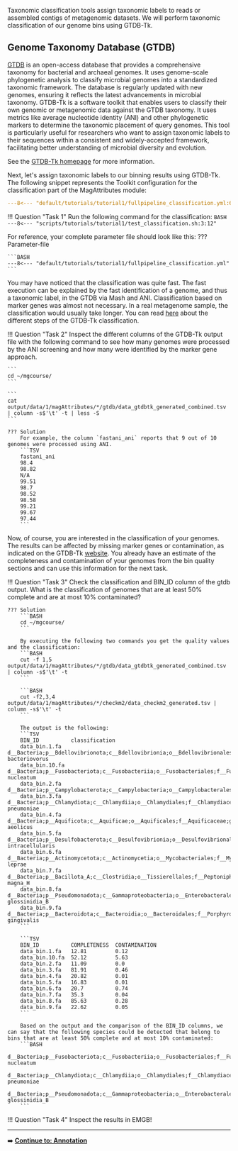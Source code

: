 Taxonomic classification tools assign taxonomic labels to reads or assembled contigs of metagenomic datasets.
We will perform taxonomic classification of our genome bins using GTDB-Tk.

## Genome Taxonomy Database (GTDB)

[GTDB](https://gtdb.ecogenomic.org) is an open-access database that provides a comprehensive taxonomy for bacterial and archaeal genomes.
It uses genome-scale phylogenetic analysis to classify microbial genomes into a standardized taxonomic framework.
The database is regularly updated with new genomes, ensuring it reflects the latest advancements in microbial taxonomy.
GTDB-Tk is a software toolkit that enables users to classify their own genomic or metagenomic data against the GTDB taxonomy.
It uses metrics like average nucleotide identity (ANI) and other phylogenetic markers to determine the taxonomic placement of query genomes.
This tool is particularly useful for researchers who want to assign taxonomic labels to their sequences within a consistent and widely-accepted framework,
facilitating better understanding of microbial diversity and evolution.

See the [GTDB-Tk homepage](https://ecogenomics.github.io/GTDBTk/index.html) for more information.

Next, let's assign taxonomic labels to our binning results using GTDB-Tk. 
The following snippet represents the Toolkit configuration for the classification part of the MagAttributes module:
```YAML linenums="1" title="Classification Configuration File Snippet 1"
---8<--- "default/tutorials/tutorial1/fullpipeline_classification.yml:68:74"
```

!!! Question "Task 1"
    Run the following command for the classification:
    ```BASH
    ---8<--- "scripts/tutorials/tutorial1/test_classification.sh:3:12"
    ```

For reference, your complete parameter file should look like this:
??? Parameter-file

    ```BASH
    ---8<--- "default/tutorials/tutorial1/fullpipeline_classification.yml"
    ```

You may have noticed that the classification was quite fast. The fast execution can be explained by the fast identification of a genome, and thus a taxonomic label, in the GTDB via Mash and ANI.
Classification based on marker genes was almost not necessary. In a real metagenome sample, the classification would usually take longer.
You can read [here](https://ecogenomics.github.io/GTDBTk/commands/classify_wf.html) about the different steps of the GTDB-Tk classification.

!!! Question "Task 2"
    Inspect the different columns of the GTDB-Tk output file with the following command to see how many genomes were processed by the
    ANI screening and how many were identified by the marker gene approach.
     
    ```
    cd ~/mgcourse/
    ```

    ```
    cat output/data/1/magAttributes/*/gtdb/data_gtdbtk_generated_combined.tsv  | column -s$'\t' -t | less -S
    ```

    ??? Solution
        For example, the column `fastani_ani` reports that 9 out of 10 genomes were processed using ANI. 
        ```TSV
        fastani_ani
        98.4
        98.82
        N/A
        99.51
        98.7
        98.52
        98.58
        99.21
        99.67
        97.44
        ```

Now, of course, you are interested in the classification of your genomes. The results can be affected by missing marker genes or contamination, as indicated on the GTDB-Tk [website](https://ecogenomics.github.io/GTDBTk/commands/classify_wf.html).
You already have an estimate of the completeness and contamination of your genomes from the bin quality sections and can use this information for the next task.
  
!!! Question "Task 3"
    Check the classification and BIN_ID column of the gtdb output. What is the classification of genomes that are at least 50% complete and are at most 10% contaminated?
 
    ??? Solution
        ```BASH
        cd ~/mgcourse/
        ```

        By executing the following two commands you get the quality values and the classification:
        ```BASH
        cut -f 1,5 output/data/1/magAttributes/*/gtdb/data_gtdbtk_generated_combined.tsv | column -s$'\t' -t
        ```

        ```BASH
        cut -f2,3,4 output/data/1/magAttributes/*/checkm2/data_checkm2_generated.tsv | column -s$'\t' -t
        ```

        The output is the following:
        ```TSV
        BIN_ID          classification
        data_bin.1.fa   d__Bacteria;p__Bdellovibrionota;c__Bdellovibrionia;o__Bdellovibrionales;f__Bdellovibrionaceae;g__Bdellovibrio;s__Bdellovibrio bacteriovorus
        data_bin.10.fa  d__Bacteria;p__Fusobacteriota;c__Fusobacteriia;o__Fusobacteriales;f__Fusobacteriaceae;g__Fusobacterium;s__Fusobacterium nucleatum
        data_bin.2.fa   d__Bacteria;p__Campylobacterota;c__Campylobacteria;o__Campylobacterales;f__Helicobacteraceae;g__Helicobacter;s__
        data_bin.3.fa   d__Bacteria;p__Chlamydiota;c__Chlamydiia;o__Chlamydiales;f__Chlamydiaceae;g__Chlamydophila;s__Chlamydophila pneumoniae
        data_bin.4.fa   d__Bacteria;p__Aquificota;c__Aquificae;o__Aquificales;f__Aquificaceae;g__Aquifex;s__Aquifex aeolicus
        data_bin.5.fa   d__Bacteria;p__Desulfobacterota;c__Desulfovibrionia;o__Desulfovibrionales;f__Desulfovibrionaceae;g__Lawsonia;s__Lawsonia intracellularis
        data_bin.6.fa   d__Bacteria;p__Actinomycetota;c__Actinomycetia;o__Mycobacteriales;f__Mycobacteriaceae;g__Mycobacterium;s__Mycobacterium leprae
        data_bin.7.fa   d__Bacteria;p__Bacillota_A;c__Clostridia;o__Tissierellales;f__Peptoniphilaceae;g__Finegoldia;s__Finegoldia magna_H
        data_bin.8.fa   d__Bacteria;p__Pseudomonadota;c__Gammaproteobacteria;o__Enterobacterales;f__Enterobacteriaceae;g__Wigglesworthia;s__Wigglesworthia glossinidia_B
        data_bin.9.fa   d__Bacteria;p__Bacteroidota;c__Bacteroidia;o__Bacteroidales;f__Porphyromonadaceae;g__Porphyromonas;s__Porphyromonas gingivalis
        ```

        ```TSV
        BIN_ID          COMPLETENESS  CONTAMINATION
        data_bin.1.fa   12.81         0.12
        data_bin.10.fa  52.12         5.63
        data_bin.2.fa   11.09         0.0
        data_bin.3.fa   81.91         0.46
        data_bin.4.fa   20.82         0.01
        data_bin.5.fa   16.83         0.01
        data_bin.6.fa   20.7          0.74
        data_bin.7.fa   35.3          0.04
        data_bin.8.fa   85.63         0.28
        data_bin.9.fa   22.62         0.05
        ```

        Based on the output and the comparison of the BIN_ID columns, we can say that the following species could be detected that belong to bins that are at least 50% complete and at most 10% contaminated:
        ```BASH
        d__Bacteria;p__Fusobacteriota;c__Fusobacteriia;o__Fusobacteriales;f__Fusobacteriaceae;g__Fusobacterium;s__Fusobacterium nucleatum 
        d__Bacteria;p__Chlamydiota;c__Chlamydiia;o__Chlamydiales;f__Chlamydiaceae;g__Chlamydophila;s__Chlamydophila pneumoniae
        d__Bacteria;p__Pseudomonadota;c__Gammaproteobacteria;o__Enterobacterales;f__Enterobacteriaceae;g__Wigglesworthia;s__Wigglesworthia glossinidia_B
        ```

!!! Question "Task 4"
    Inspect the results in EMGB!

---

➡️ [**Continue to: Annotation**](./annotation.md)
